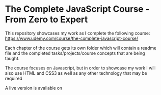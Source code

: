 # The Complete JavaScript Course - From Zero to Expert

This repository showcases my work as I complete the following course: https://www.udemy.com/course/the-complete-javascript-course/

Each chapter of the course gets its own folder which will contain a readme file and the completed tasks/projects/course concepts that are being taught.

The course focuses on Javascript, but in order to showcase my work I will also use HTML and CSS3 as well as any other technology that may be required

A live version is available on
